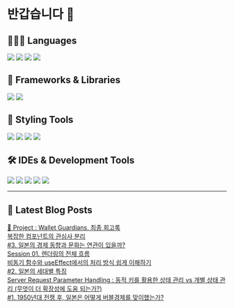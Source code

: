 # 반갑습니다 👋

## 🧑🏻‍💻 Languages

<p>
    <img src="https://img.shields.io/badge/TypeScript-3178C6?style=flat-square&logo=TypeScript&logoColor=white"/> 
  <img src="https://img.shields.io/badge/JavaScript-F7DF1E?style=flat-square&logo=JavaScript&logoColor=white"/> 
  <img src="https://img.shields.io/badge/Java-5382A1?style=flat-square&logo=openjdk&logoColor=white"/>
  <img src="https://img.shields.io/badge/Python-3776AB?style=flat-square&logo=python&logoColor=white"/> <!-- Python 추가 -->
</p>

## 📘 Frameworks & Libraries

<p>
  <img src="https://img.shields.io/badge/React-61DAFB?style=flat-square&logo=React&logoColor=black"/>
  <img src="https://img.shields.io/badge/Vue.js-4FC08D?style=flat-square&logo=Vue.js&logoColor=white"/>
</p>

## 🪮 Styling Tools

<p>
  <img src="https://img.shields.io/badge/CSS3-1572B6?style=flat-square&logo=css3&logoColor=white"/> <!-- CSS 추가 -->
  <img src="https://img.shields.io/badge/Tailwind CSS-06B6D4?style=flat-square&logo=Tailwind CSS&logoColor=white"/>
  <img src="https://img.shields.io/badge/Sass-CC6699?style=flat-square&logo=Sass&logoColor=white"/>
  <img src="https://img.shields.io/badge/Styled Components-DB7093?style=flat-square&logo=styled-components&logoColor=white"/>
</p>

## 🛠️ IDEs & Development Tools

<p>
  <img src="https://img.shields.io/badge/Git-F05032?style=flat-square&logo=git&logoColor=white"/>
  <img src="https://img.shields.io/badge/GitHub-181717?style=flat-square&logo=GitHub&logoColor=white"/>
    <img src="https://img.shields.io/badge/Figma-F24E1E?style=flat-square&logo=figma&logoColor=white"/>
  <img src="https://img.shields.io/badge/Visual Studio Code-007ACC?style=flat-square&logo=Visual Studio Code&logoColor=white"/>
  <img src="https://img.shields.io/badge/RStudio-75AADB?style=flat-square&logo=RStudio&logoColor=white"/>
</p>

---


## 📕 Latest Blog Posts

<a href="https://wonbin109.tistory.com/111">📌 Project : Wallet Guardians, 최종 회고록</a></br><a href=https://wonbin109.tistory.com/124>복잡한 컴포넌트의 관심사 분리</a></br><a href=https://wonbin109.tistory.com/123>  #3. 일본의 경제 동향과 문화는 연관이 있을까?</a></br><a href=https://wonbin109.tistory.com/122>Session 01. 렌더링의 전체 흐름</a></br><a href=https://wonbin109.tistory.com/121>비동기 함수와 useEffect에서의 처리 방식 쉽게 이해하기</a></br><a href=https://wonbin109.tistory.com/120>  #2. 일본의 세대별 특징</a></br><a href=https://wonbin109.tistory.com/119>Server Request Parameter Handling : 동적 키를 활용한 상태 관리 vs 개별 상태 관리 (무엇이 더 확장성에 도움 되는가?)</a></br><a href=https://wonbin109.tistory.com/118> #1. 1950년대 전쟁 후, 일본은 어떻게 버블경제를 맞이했는가?</a></br>